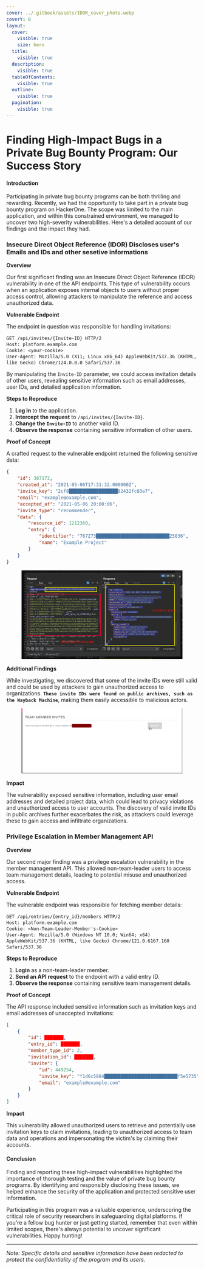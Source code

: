 ```yaml
---
cover: ../.gitbook/assets/IDOR_cover_photo.webp
coverY: 0
layout:
  cover:
    visible: true
    size: hero
  title:
    visible: true
  description:
    visible: true
  tableOfContents:
    visible: true
  outline:
    visible: true
  pagination:
    visible: true
---
```


# Finding High-Impact Bugs in a Private Bug Bounty Program: Our Success Story

#### Introduction

Participating in private bug bounty programs can be both thrilling and rewarding. Recently, we had the opportunity to take part in a private bug bounty program on HackerOne. The scope was limited to the main application, and within this constrained environment, we managed to uncover two high-severity vulnerabilities. Here's a detailed account of our findings and the impact they had.

### Insecure Direct Object Reference (IDOR) Discloses user's Emails and IDs and other sesetive informations

**Overview**

Our first significant finding was an Insecure Direct Object Reference (IDOR) vulnerability in one of the API endpoints. This type of vulnerability occurs when an application exposes internal objects to users without proper access control, allowing attackers to manipulate the reference and access unauthorized data.

**Vulnerable Endpoint**

The endpoint in question was responsible for handling invitations:

```http
GET /api/invites/{Invite-ID} HTTP/2
Host: platform.example.com
Cookie: <your-cookie>
User-Agent: Mozilla/5.0 (X11; Linux x86_64) AppleWebKit/537.36 (KHTML, like Gecko) Chrome/124.0.0.0 Safari/537.36
```

By manipulating the `Invite-ID` parameter, we could access invitation details of other users, revealing sensitive information such as email addresses, user IDs, and detailed application information.

**Steps to Reproduce**

1. **Log in** to the application.
2. **Intercept the request** to `/api/invites/{Invite-ID}`.
3. **Change the `Invite-ID`** to another valid ID.
4. **Observe the response** containing sensitive information of other users.

**Proof of Concept**

A crafted request to the vulnerable endpoint returned the following sensitive data:

```json
{
    "id": 387172,
    "created_at": "2021-05-06T17:31:32.000000Z",
    "invite_key": "2cf8██████████████████82432fc83e7",
    "email": "example@example.com",
    "accepted_at": "2021-05-06 20:00:06",
    "invite_type": "recommender",
    "data": {
        "resource_id": 1212360,
        "entry": {
            "identifier": "767273███████████████████████████25836",
            "name": "Example Project"
        }
    }
}
```

<figure><img src="../.gitbook/assets/2024-07-06_20-08.png" alt=""><figcaption></figcaption></figure>

**Additional Findings**

While investigating, we discovered that some of the invite IDs were still valid and could be used by attackers to gain unauthorized access to organizations. **`These invite IDs were found on public archives, such as the Wayback Machine`**, making them easily accessible to malicious actors.

<figure><img src="../.gitbook/assets/image (1) (1) (1) (1) (1).png" alt=""><figcaption></figcaption></figure>

**Impact**

The vulnerability exposed sensitive information, including user email addresses and detailed project data, which could lead to privacy violations and unauthorized access to user accounts. The discovery of valid invite IDs in public archives further exacerbates the risk, as attackers could leverage these to gain access and  infiltrate organizations.

### Privilege Escalation in Member Management API

**Overview**

Our second major finding was a privilege escalation vulnerability in the member management API. This allowed non-team-leader users to access team management details, leading to potential misuse and unauthorized access.

**Vulnerable Endpoint**

The vulnerable endpoint was responsible for fetching member details:

```http
GET /api/entries/{entry_id}/members HTTP/2
Host: platform.example.com
Cookie: <Non-Team-Leader-Member's-Cookie>
User-Agent: Mozilla/5.0 (Windows NT 10.0; Win64; x64) AppleWebKit/537.36 (KHTML, like Gecko) Chrome/121.0.6167.160 Safari/537.36
```

**Steps to Reproduce**

1. **Login** as a non-team-leader member.
2. **Send an API request** to the endpoint with a valid entry ID.
3. **Observe the response** containing sensitive team management details.

**Proof of Concept**

The API response included sensitive information such as invitation keys and email addresses of unaccepted invitations:

```json
[
    {
        "id": ███████,
        "entry_id": ███████,
        "member_type_id": 2,
        "invitation_id": ███████,
        "invite": {
            "id": 449254,
            "invite_key": "f1d6c5884███████████████████████████f5e5735",
            "email": "example@example.com"
        }
    }
]
```

**Impact**

This vulnerability allowed unauthorized users to retrieve and potentially use invitation keys to claim invitations, leading to unauthorized access to team data and operations and impersonating the victim's by claiming their accounts.

#### Conclusion

Finding and reporting these high-impact vulnerabilities highlighted the importance of thorough testing and the value of private bug bounty programs. By identifying and responsibly disclosing these issues, we helped enhance the security of the application and protected sensitive user information.

Participating in this program was a valuable experience, underscoring the critical role of security researchers in safeguarding digital platforms. If you're a fellow bug hunter or just getting started, remember that even within limited scopes, there's always potential to uncover significant vulnerabilities. Happy hunting!

***

_Note: Specific details and sensitive information have been redacted to protect the confidentiality of the program and its users._
